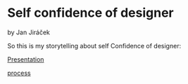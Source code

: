 # Self confidence of designer

by Jan Jiráček

So this is my storytelling about self Confidence of designer:

 <a href="images/Jiracek–slides.pdf">Presentation</a>

[process](process.md)
